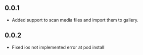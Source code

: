 ## 0.0.1

* Added support to scan media files and import them to gallery.

## 0.0.2

* Fixed ios not implemented error at pod install